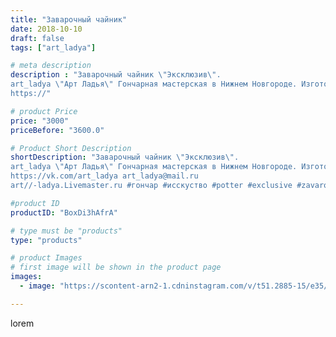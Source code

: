 ```yaml
---
title: "Заварочный чайник"
date: 2018-10-10
draft: false
tags: ["art_ladya"]

# meta description
description : "Заварочный чайник \"Эксклюзив\".
art_ladya \"Арт Ладья\" Гончарная мастерская в Нижнем Новгороде. Изготовление керамики и мастер//-классы по обучению. 
https://"

# product Price
price: "3000"
priceBefore: "3600.0"

# Product Short Description
shortDescription: "Заварочный чайник \"Эксклюзив\".
art_ladya \"Арт Ладья\" Гончарная мастерская в Нижнем Новгороде. Изготовление керамики и мастер//-классы по обучению. 
https://vk.com/art_ladya art_ladya@mail.ru
art//-ladya.Livemaster.ru #гончар #исскуство #potter #exclusive #zavarotnyuk #керамикаручнаяработа #керамиканазаказ #handmade#керамика #гончарнаяпосуда #эксклюзивнаякерамика #painter #tea #decor #ceramicar #nntoday #claygoods #restaurant #earthenware #ceramic #design #kraft #teatradition #ceramicart #teapot #заварочныйчайник #clay #авторскаякерамика"

#product ID
productID: "BoxDi3hAfrA"

# type must be "products"
type: "products"

# product Images
# first image will be shown in the product page
images:
  - image: "https://scontent-arn2-1.cdninstagram.com/v/t51.2885-15/e35/43175352_262929621026764_5707019505040917072_n.jpg?se=7&tp=1&_nc_ht=scontent-arn2-1.cdninstagram.com&_nc_cat=104&_nc_ohc=f85dgeLgqQwAX8NguOG&ccb=7-4&oh=ecd66ac9069f5b4f7a89fd61d7d172e7&oe=6083998F&_nc_sid=86f79a&ig_cache_key=MTg4NzMwNTMwOTA1NjI2ODk5Mg%3D%3D.2-ccb7-4"

---
```

lorem
